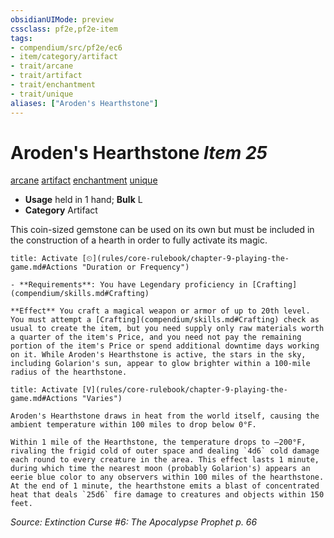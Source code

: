 ```yaml
---
obsidianUIMode: preview
cssclass: pf2e,pf2e-item
tags:
- compendium/src/pf2e/ec6
- item/category/artifact
- trait/arcane
- trait/artifact
- trait/enchantment
- trait/unique
aliases: ["Aroden's Hearthstone"]
---
```

# Aroden's Hearthstone *Item 25*  
[arcane](rules/traits/arcane.md "Arcane Tradition Trait")  [artifact](rules/traits/artifact-gmg.md "Artifact Item Trait")  [enchantment](rules/traits/enchantment.md "Enchantment School Trait")  [unique](rules/traits/unique.md "Unique Rarity Trait")  

- **Usage** held in 1 hand; **Bulk** L
- **Category** Artifact

This coin-sized gemstone can be used on its own but must be included in the construction of a hearth in order to fully activate its magic.

```ad-embed-ability
title: Activate [⏲](rules/core-rulebook/chapter-9-playing-the-game.md#Actions "Duration or Frequency")

- **Requirements**: You have Legendary proficiency in [Crafting](compendium/skills.md#Crafting)

**Effect** You craft a magical weapon or armor of up to 20th level. You must attempt a [Crafting](compendium/skills.md#Crafting) check as usual to create the item, but you need supply only raw materials worth a quarter of the item's Price, and you need not pay the remaining portion of the item's Price or spend additional downtime days working on it. While Aroden's Hearthstone is active, the stars in the sky, including Golarion's sun, appear to glow brighter within a 100-mile radius of the hearthstone.
```

```ad-embed-ability
title: Activate [V](rules/core-rulebook/chapter-9-playing-the-game.md#Actions "Varies")

Aroden's Hearthstone draws in heat from the world itself, causing the ambient temperature within 100 miles to drop below 0°F.

Within 1 mile of the Hearthstone, the temperature drops to –200°F, rivaling the frigid cold of outer space and dealing `4d6` cold damage each round to every creature in the area. This effect lasts 1 minute, during which time the nearest moon (probably Golarion's) appears an eerie blue color to any observers within 100 miles of the hearthstone. At the end of 1 minute, the hearthstone emits a blast of concentrated heat that deals `25d6` fire damage to creatures and objects within 150 feet.
```

*Source: Extinction Curse #6: The Apocalypse Prophet p. 66*